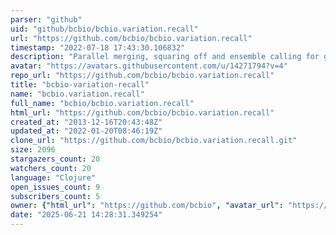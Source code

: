 ```yaml
---
parser: "github"
uid: "github/bcbio/bcbio.variation.recall"
url: "https://github.com/bcbio/bcbio.variation.recall"
timestamp: "2022-07-18 17:43:30.106832"
description: "Parallel merging, squaring off and ensemble calling for genomic variants"
avatar: "https://avatars.githubusercontent.com/u/14271794?v=4"
repo_url: "https://github.com/bcbio/bcbio.variation.recall"
title: "bcbio‑variation‑recall"
name: "bcbio.variation.recall"
full_name: "bcbio/bcbio.variation.recall"
html_url: "https://github.com/bcbio/bcbio.variation.recall"
created_at: "2013-12-16T20:43:48Z"
updated_at: "2022-01-20T08:46:19Z"
clone_url: "https://github.com/bcbio/bcbio.variation.recall.git"
size: 2096
stargazers_count: 20
watchers_count: 20
language: "Clojure"
open_issues_count: 9
subscribers_count: 5
owner: {"html_url": "https://github.com/bcbio", "avatar_url": "https://avatars.githubusercontent.com/u/14271794?v=4", "login": "bcbio", "type": "Organization"}
date: "2025-06-21 14:28:31.349254"
---
```

